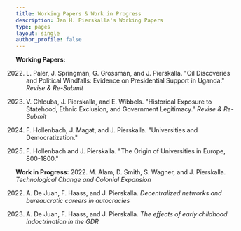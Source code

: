 ```yaml
---
title: Working Papers & Work in Progress
description: Jan H. Pierskalla's Working Papers
type: pages
layout: single
author_profile: false
---
```


__Working Papers:__

2022. L. Paler, J. Springman, G. Grossman, and J. Pierskalla. "Oil Discoveries and Political Windfalls: Evidence on Presidential Support in Uganda." *Revise & Re-Submit*

2022. V. Chlouba, J. Pierskalla, and E. Wibbels. "Historical Exposure to Statehood, Ethnic Exclusion, and Government Legitimacy." *Revise & Re-Submit*

2022. F. Hollenbach, J. Magat, and J. Pierskalla. "Universities and Democratization."

2022. F. Hollenbach and J. Pierskalla. "The Origin of Universities in Europe, 800-1800."

__Work in Progress:__
2022. M. Alam, D. Smith, S. Wagner, and J. Pierskalla. *Technological Change and Colonial Expansion*

2022. A. De Juan, F. Haass, and J. Pierskalla. *Decentralized networks and bureaucratic careers in autocracies*

2022. A. De Juan, F. Haass, and J. Pierskalla. *The effects of early childhood indoctrination in the GDR*



